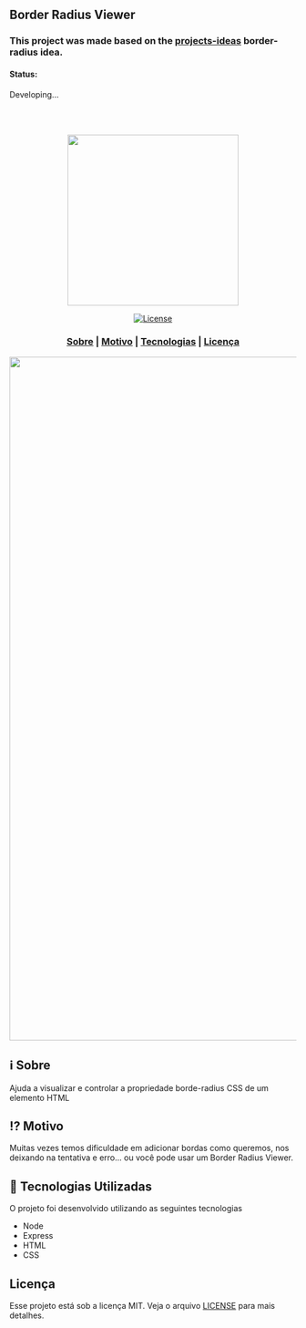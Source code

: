 ## Border Radius Viewer

### This project was made based on the [projects-ideas](Projects/1-Beginner/Border-Radius-Previewer.md) border-radius idea.

#### Status:
Developing...

<br>
<br>
<p align="center"> 
<img src="https://ik.imagekit.io/vhx2sevqtq/Sem_t_tulo_D6u3t7g89.png" width="300" heigth="300">
</p>

<p align="center">
  <a href="LICENSE" >
<img alt="License" src="https://img.shields.io/badge/license-MIT-%23F8952D">
  </a>
</p>

<h3 align="center">  
  <a href="#information_source-sobre">Sobre</a> |
  <a href="#interrobang-motivo">Motivo</a> | 
  <a href="#rocket-tecnologias-utilizadas">Tecnologias</a> | 
  <a href="#licença">Licença</a> 
</h3>

<img src="" width="1200">

## :information_source: Sobre

Ajuda a visualizar e controlar a propriedade borde-radius CSS de um elemento HTML

## :interrobang: Motivo

Muitas vezes temos dificuldade em adicionar bordas como queremos, nos deixando na tentativa e erro... ou você pode usar um Border Radius Viewer.

## :rocket: Tecnologias Utilizadas

O projeto foi desenvolvido utilizando as seguintes tecnologias

- Node
- Express
- HTML
- CSS

## Licença
Esse projeto está sob a licença MIT. Veja o arquivo [LICENSE](LICENSE) para mais detalhes.
